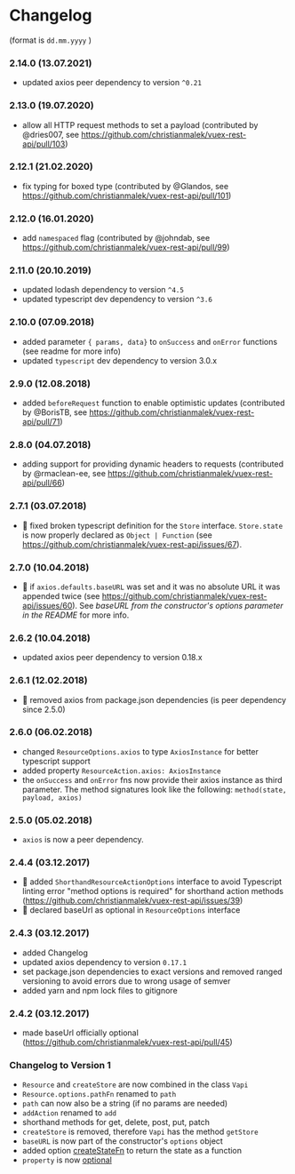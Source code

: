 # Changelog

(format is `dd.mm.yyyy` )

### 2.14.0 (13.07.2021)

* updated axios peer dependency to version `^0.21`

### 2.13.0 (19.07.2020)

* allow all HTTP request methods to set a payload (contributed by @dries007, see https://github.com/christianmalek/vuex-rest-api/pull/103)

### 2.12.1 (21.02.2020)

* fix typing for boxed type (contributed by @Glandos, see https://github.com/christianmalek/vuex-rest-api/pull/101)

### 2.12.0 (16.01.2020)

* add `namespaced` flag (contributed by @johndab, see https://github.com/christianmalek/vuex-rest-api/pull/99)

### 2.11.0 (20.10.2019)

* updated lodash dependency to version `^4.5`
* updated typescript dev dependency to version `^3.6`

### 2.10.0 (07.09.2018)

* added parameter `{ params, data}` to `onSuccess` and `onError` functions (see readme for more info)
* updated `typescript` dev dependency to version 3.0.x

### 2.9.0 (12.08.2018)

* added `beforeRequest` function to enable optimistic updates (contributed by @BorisTB, see https://github.com/christianmalek/vuex-rest-api/pull/71)

### 2.8.0 (04.07.2018)

* adding support for providing dynamic headers to requests (contributed by @rmaclean-ee, see https://github.com/christianmalek/vuex-rest-api/pull/66)

### 2.7.1 (03.07.2018)

* 🐛 fixed broken typescript definition for the `Store` interface. `Store.state` is now properly declared as `Object | Function` (see https://github.com/christianmalek/vuex-rest-api/issues/67).

### 2.7.0 (10.04.2018)

* 🐛 if `axios.defaults.baseURL` was set and it was no absolute URL it was appended twice (see https://github.com/christianmalek/vuex-rest-api/issues/60). See *baseURL from the constructor's options parameter in the README* for more info.

### 2.6.2 (10.04.2018)

* updated axios peer dependency to version 0.18.x

### 2.6.1 (12.02.2018)

* 🐛 removed axios from package.json dependencies (is peer dependency since 2.5.0)

### 2.6.0 (06.02.2018)

* changed `ResourceOptions.axios` to type `AxiosInstance` for better typescript support
* added property `ResourceAction.axios: AxiosInstance`
* the `onSuccess` and `onError` fns now provide their axios instance as third parameter. The method signatures look like the following: `method(state, payload, axios)`

### 2.5.0 (05.02.2018)

* `axios` is now a peer dependency.

### 2.4.4 (03.12.2017)

* 🐛 added `ShorthandResourceActionOptions` interface to avoid Typescript linting error "method options is required" for shorthand action methods (https://github.com/christianmalek/vuex-rest-api/issues/39)
* 🐛 declared baseUrl as optional in `ResourceOptions` interface

### 2.4.3 (03.12.2017)

* added Changelog
* updated axios dependency to version `0.17.1`
* set package.json dependencies to exact versions and removed ranged versioning to avoid errors due to wrong usage of semver
* added yarn and npm lock files to gitignore

### 2.4.2 (03.12.2017)

* made baseUrl officially optional (https://github.com/christianmalek/vuex-rest-api/pull/45)

### Changelog to Version 1

* `Resource` and `createStore` are now combined in the class `Vapi`
* `Resource.options.pathFn` renamed to `path`
* `path` can now also be a string (if no params are needed)
* `addAction` renamed to `add`
* shorthand methods for get, delete, post, put, patch
* `createStore` is removed, therefore `Vapi` has the method `getStore`
* `baseURL` is now part of the constructor's `options` object
* added option [createStateFn](#-createstatefn) to return the state as a function
* `property` is now [optional](#when-to-set-property-in-spite-of-its-optionality)
